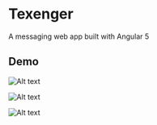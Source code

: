 # Texenger

A messaging web app built with Angular 5

## Demo

![Alt text](https://i.imgur.com/UaVQLVf.png)

![Alt text](https://i.imgur.com/4sb1bII.png)

![Alt text](https://i.imgur.com/zQfS8vn.png)

